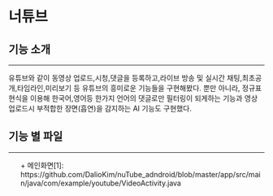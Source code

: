 # 너튜브


## 기능 소개
---
유튜브와 같이 동영상 업로드,시청,댓글을 등록하고,라이브 방송 및 실시간 채팅,최초공개,타임라인,미리보기 등 유튜브의 흥미로운 기능들을 구현해봤다.
뿐만 아니라, 정규표현식을 이용해 한국어,영어등 한가지 언어의 댓글로만 필터링이 되게하는 기능과 영상 업로드시 부적합한 장면(흡연)을 감지하는 AI 기능도 구현했다.

## 기능 별 파일
---
<ul>
+ 메인화면[1]: https://github.com/DalioKim/nuTube_adndroid/blob/master/app/src/main/java/com/example/youtube/VideoActivity.java
  
  
 </ul>
